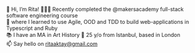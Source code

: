 👋 Hi, I’m Rita! 👩🏻‍💻 Recently completed the @makersacademy full-stack software engineering course\
🌱 where I learned to use Agile, OOD and TDD to build web-applications in Typescript and Ruby\
📚 I have an MA in Art History 🚶 25 y/o from Istanbul, based in London\
📫 Say hello on ritaaktay@gmail.com


